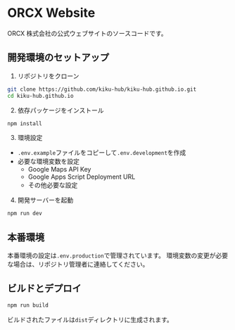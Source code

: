 # ORCX Website

ORCX 株式会社の公式ウェブサイトのソースコードです。

## 開発環境のセットアップ

1. リポジトリをクローン

```bash
git clone https://github.com/kiku-hub/kiku-hub.github.io.git
cd kiku-hub.github.io
```

2. 依存パッケージをインストール

```bash
npm install
```

3. 環境設定

- `.env.example`ファイルをコピーして`.env.development`を作成
- 必要な環境変数を設定
  - Google Maps API Key
  - Google Apps Script Deployment URL
  - その他必要な設定

4. 開発サーバーを起動

```bash
npm run dev
```

## 本番環境

本番環境の設定は`.env.production`で管理されています。
環境変数の変更が必要な場合は、リポジトリ管理者に連絡してください。

## ビルドとデプロイ

```bash
npm run build
```

ビルドされたファイルは`dist`ディレクトリに生成されます。
